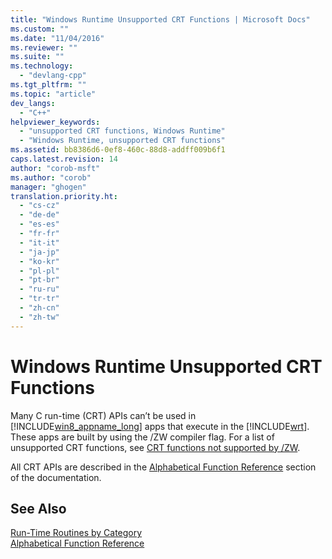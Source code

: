 ```yaml
---
title: "Windows Runtime Unsupported CRT Functions | Microsoft Docs"
ms.custom: ""
ms.date: "11/04/2016"
ms.reviewer: ""
ms.suite: ""
ms.technology: 
  - "devlang-cpp"
ms.tgt_pltfrm: ""
ms.topic: "article"
dev_langs: 
  - "C++"
helpviewer_keywords: 
  - "unsupported CRT functions, Windows Runtime"
  - "Windows Runtime, unsupported CRT functions"
ms.assetid: bb8386d6-0ef8-460c-88d8-addff009b6f1
caps.latest.revision: 14
author: "corob-msft"
ms.author: "corob"
manager: "ghogen"
translation.priority.ht: 
  - "cs-cz"
  - "de-de"
  - "es-es"
  - "fr-fr"
  - "it-it"
  - "ja-jp"
  - "ko-kr"
  - "pl-pl"
  - "pt-br"
  - "ru-ru"
  - "tr-tr"
  - "zh-cn"
  - "zh-tw"
---
```

# Windows Runtime Unsupported CRT Functions
Many C run-time (CRT) APIs can’t be used in [!INCLUDE[win8_appname_long](../build/includes/win8_appname_long_md.md)] apps that execute in the [!INCLUDE[wrt](../atl/reference/includes/wrt_md.md)]. These apps are built by using the /ZW compiler flag. For a list of unsupported CRT functions, see [CRT functions not supported by /ZW](http://msdn.microsoft.com/library/windows/apps/jj606124.aspx).  
  
 All CRT APIs are described in the [Alphabetical Function Reference](../c-runtime-library/reference/crt-alphabetical-function-reference.md) section of the documentation.  
  
## See Also  
 [Run-Time Routines by Category](../c-runtime-library/run-time-routines-by-category.md)   
 [Alphabetical Function Reference](../c-runtime-library/reference/crt-alphabetical-function-reference.md)
